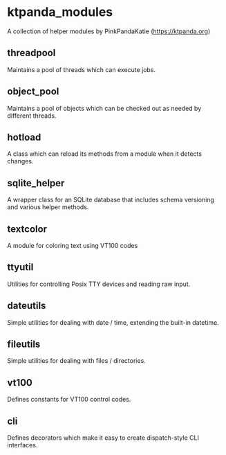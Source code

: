 ktpanda_modules
===============

A collection of helper modules by PinkPandaKatie (https://ktpanda.org)


threadpool
----------

Maintains a pool of threads which can execute jobs.


object_pool
-----------

Maintains a pool of objects which can be checked out as needed by different threads.


hotload
-------

A class which can reload its methods from a module when it detects changes.


sqlite_helper
-------------

A wrapper class for an SQLite database that includes schema versioning and
various helper methods.

textcolor
---------

A module for coloring text using VT100 codes


ttyutil
-------

Utilities for controlling Posix TTY devices and reading raw input.


dateutils
---------

Simple utilities for dealing with date / time, extending the built-in datetime.


fileutils
---------

Simple utilities for dealing with files / directories.


vt100
-----

Defines constants for VT100 control codes.


cli
---

Defines decorators which make it easy to create dispatch-style CLI interfaces.
